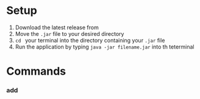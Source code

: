 # Setup
1. Download the latest release from ![]()
2. Move the `.jar` file to your desired directory
3. `cd ` your terminal into the directory containing your `.jar` file
4. Run the application by typing `java -jar filename.jar` into th teterminal

# Commands
### add
